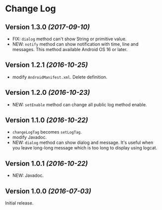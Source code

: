 Change Log
==========

Version 1.3.0 *(2017-09-10)*
----------------------------

 * FIX: `dialog` method can't show String or primitive value.
 * NEW: `notify` method can show notification with time, line and messages. This method available Android OS 16 or later.


Version 1.2.1 *(2016-10-25)*
----------------------------

 * modify `AndroidManifest.xml`. Delete <application> definition.


Version 1.2.0 *(2016-10-23)*
----------------------------

 * NEW: `setEnable` method can change all public log method enable.


Version 1.1.0 *(2016-10-22)*
----------------------------

 * `changeLogTag` becomes `setLogTag`.
 * modify Javadoc.
 * NEW: `dialog` method can show dialog and message. It's useful when you leave long-long message which is too long to display using logcat.


Version 1.0.1 *(2016-10-22)*
----------------------------

 * NEW: Javadoc.


Version 1.0.0 *(2016-07-03)*
----------------------------

Initial release.
